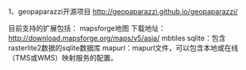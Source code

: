 1、geopaparazzi开源项目
http://geopaparazzi.github.io/geopaparazzi/

目前支持的扩展包括：
mapsforge地图 下载地址：http://download.mapsforge.org/maps/v5/asia/
mbtiles
sqlite：包含rasterlite2数据的sqlite数据库
mapurl：mapurl文件，可以包含本地或在线（TMS或WMS）映射服务的配置。
